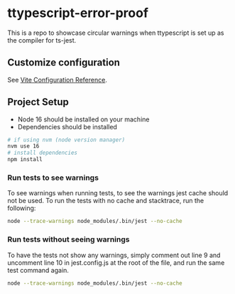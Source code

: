 # ttypescript-error-proof

This is a repo to showcase circular warnings when ttypescript is set up as the compiler for ts-jest.

## Customize configuration

See [Vite Configuration Reference](https://vitejs.dev/config/).

## Project Setup
- Node 16 should be installed on your machine
- Dependencies should be installed

```sh
# if using nvm (node version manager)
nvm use 16
# install dependencies
npm install
```

### Run tests to see warnings
To see warnings when running tests, to see the warnings jest cache should not be used. To run the tests with no cache and stacktrace, run the following:

```sh
node --trace-warnings node_modules/.bin/jest --no-cache
```


### Run tests without seeing warnings
To have the tests not show any warnings, simply comment out line 9 and uncomment line 10 in jest.config.js at the root of the file, and run the same test command again.

```sh
node --trace-warnings node_modules/.bin/jest --no-cache
```

